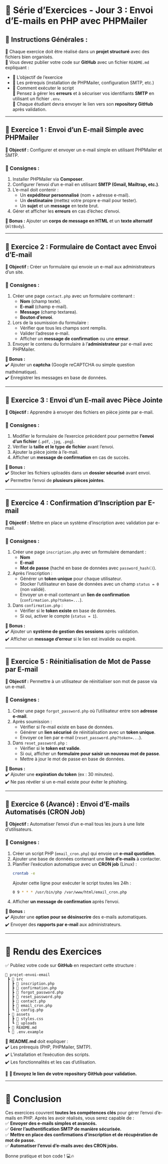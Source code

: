 # **📝 Série d’Exercices - Jour 3 : Envoi d’E-mails en PHP avec PHPMailer**  

## **📌 Instructions Générales :**  
📌 Chaque exercice doit être réalisé dans un **projet structuré** avec des fichiers bien organisés.  
📌 Vous devez publier votre code sur **GitHub** avec un fichier `README.md` expliquant :  
   - 📌 L’objectif de l’exercice  
   - 📌 Les prérequis (installation de PHPMailer, configuration SMTP, etc.)  
   - 📌 Comment exécuter le script  
📌 Pensez à gérer les **erreurs** et à sécuriser vos identifiants **SMTP** en utilisant un fichier `.env`.  
📌 Chaque étudiant devra envoyer le lien vers son **repository GitHub** après validation.  

---

## **🔹 Exercice 1 : Envoi d’un E-mail Simple avec PHPMailer**  
**🎯 Objectif :** Configurer et envoyer un e-mail simple en utilisant PHPMailer et SMTP.  

### **📌 Consignes :**  
1. Installer PHPMailer via **Composer**.  
2. Configurer l’envoi d’un e-mail en utilisant **SMTP (Gmail, Mailtrap, etc.)**.  
3. L’e-mail doit contenir :  
   - Un **expéditeur personnalisé** (nom + adresse e-mail).  
   - Un **destinataire** (mettez votre propre e-mail pour tester).  
   - Un **sujet** et un **message** en texte brut.  
4. Gérer et afficher les **erreurs** en cas d’échec d’envoi.  

**📌 Bonus :** Ajouter un **corps de message en HTML** et un **texte alternatif** (`AltBody`).  

---

## **🔹 Exercice 2 : Formulaire de Contact avec Envoi d’E-mail**  
**🎯 Objectif :** Créer un formulaire qui envoie un e-mail aux administrateurs d’un site.  

### **📌 Consignes :**  
1. Créer une page `contact.php` avec un formulaire contenant :  
   - **Nom** (champ texte).  
   - **E-mail** (champ e-mail).  
   - **Message** (champ textarea).  
   - **Bouton d’envoi**.  
2. Lors de la soumission du formulaire :  
   - Vérifier que tous les champs sont remplis.  
   - Valider l’adresse e-mail.  
   - Afficher un **message de confirmation** ou une **erreur**.  
3. Envoyer le contenu du formulaire à l’**administrateur** par e-mail avec PHPMailer.  

**📌 Bonus :**  
✔️ Ajouter un **captcha** (Google reCAPTCHA ou simple question mathématique).  
✔️ Enregistrer les messages en base de données.  

---

## **🔹 Exercice 3 : Envoi d’un E-mail avec Pièce Jointe**  
**🎯 Objectif :** Apprendre à envoyer des fichiers en pièce jointe par e-mail.  

### **📌 Consignes :**  
1. Modifier le formulaire de l’exercice précédent pour permettre **l’envoi d’un fichier** (`.pdf`, `.jpg`, `.png`).  
2. Vérifier la **taille et le type de fichier** avant l’envoi.  
3. Ajouter la pièce jointe à l’e-mail.  
4. Afficher un **message de confirmation** en cas de succès.  

**📌 Bonus :**  
✔️ Stocker les fichiers uploadés dans un **dossier sécurisé** avant envoi.  
✔️ Permettre l’envoi de **plusieurs pièces jointes**.  

---

## **🔹 Exercice 4 : Confirmation d’Inscription par E-mail**  
**🎯 Objectif :** Mettre en place un système d’inscription avec validation par e-mail.  

### **📌 Consignes :**  
1. Créer une page `inscription.php` avec un formulaire demandant :  
   - **Nom**  
   - **E-mail**  
   - **Mot de passe** (haché en base de données avec `password_hash()`).  
2. Après l’inscription :  
   - Générer un **token unique** pour chaque utilisateur.  
   - Stocker l’utilisateur en base de données avec un champ `status = 0` (non validé).  
   - Envoyer un e-mail contenant un **lien de confirmation** (`confirmation.php?token=...`).  
3. Dans `confirmation.php` :  
   - Vérifier si le **token existe** en base de données.  
   - Si oui, activer le compte (`status = 1`).  

**📌 Bonus :**  
✔️ Ajouter un **système de gestion des sessions** après validation.  
✔️ Afficher un **message d’erreur** si le lien est invalide ou expiré.  

---

## **🔹 Exercice 5 : Réinitialisation de Mot de Passe par E-mail**  
**🎯 Objectif :** Permettre à un utilisateur de réinitialiser son mot de passe via un e-mail.  

### **📌 Consignes :**  
1. Créer une page `forgot_password.php` où l’utilisateur entre son **adresse e-mail**.  
2. Après soumission :  
   - Vérifier si l’e-mail existe en base de données.  
   - Générer un **lien sécurisé** de réinitialisation avec un **token unique**.  
   - Envoyer ce lien par e-mail (`reset_password.php?token=...`).  
3. Dans `reset_password.php` :  
   - Vérifier si le **token est valide**.  
   - Si oui, afficher un **formulaire pour saisir un nouveau mot de passe**.  
   - Mettre à jour le mot de passe en base de données.  

**📌 Bonus :**  
✔️ Ajouter une **expiration du token** (ex : 30 minutes).  
✔️ Ne pas révéler si un e-mail existe pour éviter le phishing.  

---

## **🔹 Exercice 6 (Avancé) : Envoi d’E-mails Automatisés (CRON Job)**  
**🎯 Objectif :** Automatiser l’envoi d’un e-mail tous les jours à une liste d’utilisateurs.  

### **📌 Consignes :**  
1. Créer un script PHP (`email_cron.php`) qui envoie un **e-mail quotidien**.  
2. Ajouter une base de données contenant une **liste d’e-mails** à contacter.  
3. Planifier l’exécution automatique avec un **CRON job** (Linux) :  
   ```bash
   crontab -e
   ```
   Ajouter cette ligne pour exécuter le script toutes les 24h :  
   ```bash
   0 9 * * * /usr/bin/php /var/www/html/email_cron.php
   ```
4. Afficher **un message de confirmation** après l’envoi.  

**📌 Bonus :**  
✔️ Ajouter une **option pour se désinscrire** des e-mails automatiques.  
✔️ Envoyer des **rapports par e-mail** aux administrateurs.  

---

# **📌 Rendu des Exercices**
✅ Publiez votre code sur **GitHub** en respectant cette structure :  
```
📂 projet-envoi-email
 ┣ 📂 src
 ┃ ┣ 📜 inscription.php
 ┃ ┣ 📜 confirmation.php
 ┃ ┣ 📜 forgot_password.php
 ┃ ┣ 📜 reset_password.php
 ┃ ┣ 📜 contact.php
 ┃ ┣ 📜 email_cron.php
 ┃ ┗ 📜 config.php
 ┣ 📂 assets
 ┃ ┣ 📜 styles.css
 ┃ ┗ 📂 uploads
 ┣ 📜 README.md
 ┗ 📜 .env.example
```
📌 **README.md** doit expliquer :  
✔️ Les prérequis (PHP, PHPMailer, SMTP).  
✔️ L’installation et l’exécution des scripts.  
✔️ Les fonctionnalités et les cas d’utilisation.  

📌 **🔗 Envoyez le lien de votre repository GitHub pour validation.**  

---

# **🚀 Conclusion**
Ces exercices couvrent **toutes les compétences clés** pour gérer l’envoi d’e-mails en PHP. Après les avoir réalisés, vous serez capable de :  
✅ **Envoyer des e-mails simples et avancés.**  
✅ **Gérer l’authentification SMTP de manière sécurisée.**  
✅ **Mettre en place des confirmations d’inscription et de récupération de mot de passe.**  
✅ **Automatiser l’envoi d’e-mails avec des CRON jobs.**  

Bonne pratique et bon code ! 💻🔥